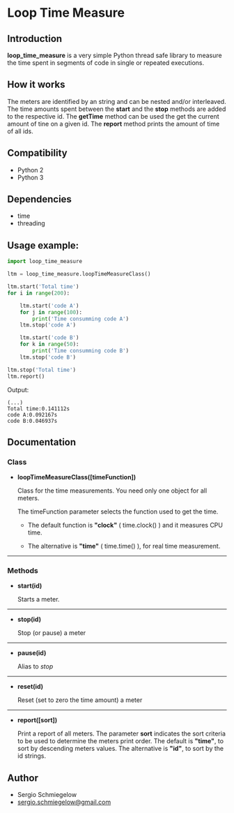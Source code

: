 # Loop Time Measure

## Introduction
**loop_time_measure** is a very simple Python thread safe library to measure the time spent in segments of code in single or repeated executions.

## How it works
The meters are identified by an string and can be nested and/or interleaved.
The time amounts spent between the **start** and the **stop** methods are added to the respective id.
The **getTime** method can be used the get the current amount of tine on a given id.
The **report** method prints the amount of time of all ids.

## Compatibility
* Python 2
* Python 3

## Dependencies
* time
* threading

## Usage example:
```python
import loop_time_measure

ltm = loop_time_measure.loopTimeMeasureClass()

ltm.start('Total time')
for i in range(200):

    ltm.start('code A')
    for j in range(100):
        print('Time consumming code A')
    ltm.stop('code A')

    ltm.start('code B')
    for k in range(50):
        print('Time consumming code B')
    ltm.stop('code B')

ltm.stop('Total time')
ltm.report()
```
Output:
```
(...)
Total time:0.141112s
code A:0.092167s
code B:0.046937s

```
## Documentation

### Class
* **loopTimeMeasureClass([timeFunction])**

    Class for the time measurements. You need only one object for all meters.

    The timeFunction parameter selects the function used to get the time.

    * The default function is **"clock"** ( time.clock() ) and it measures CPU time.

    * The alternative is **"time"** ( time.time() ), for real time measurement.
---
### Methods
* **start(id)**

    Starts a meter.
---
* **stop(id)**

    Stop (or pause) a meter
---
* **pause(id)**

    Alias to *stop*
---
* **reset(id)**

    Reset (set to zero the time amount) a meter
---
* **report([sort])**

    Print a report of all meters. The parameter **sort** indicates the sort criteria to be used to determine the meters print order. The default is **"time"**, to sort by descending meters values. The alternative is **"id"**, to sort by the id strings.

## Author
* Sergio Schmiegelow
* sergio.schmiegelow@gmail.com
